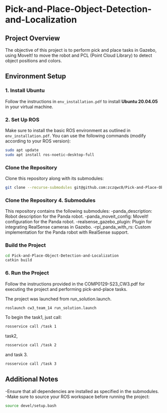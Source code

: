 # Pick-and-Place-Object-Detection-and-Localization

## Project Overview
The objective of this project is to perform pick and place tasks in Gazebo, using MoveIt! to move the robot and PCL (Point Cloud Library) to detect object positions and colors.

## Environment Setup

### 1. Install Ubuntu
Follow the instructions in `env_installation.pdf` to install **Ubuntu 20.04.05** in your virtual machine.

### 2. Set Up ROS
Make sure to install the basic ROS environment as outlined in `env_installation.pdf`. You can use the following commands (modify according to your ROS version):

```bash
sudo apt update
sudo apt install ros-noetic-desktop-full
```

### Clone the Repository
Clone this repository along with its submodules:

```bash
git clone --recurse-submodules git@github.com:zczqwc0/Pick-and-Place-Object-Detection-and-Localization.git
```

### Clone the Repository 4. Submodules

This repository contains the following submodules:
-panda_description: Robot description for the Panda robot.
-panda_moveit_config: MoveIt! configuration for the Panda robot.
-realsense_gazebo_plugin: Plugin for integrating RealSense cameras in Gazebo.
-rpl_panda_with_rs: Custom implementation for the Panda robot with RealSense support.

### Build the Project

```bash
cd Pick-and-Place-Object-Detection-and-Localization
catkin build
```


### 6. Run the Project
Follow the instructions provided in the COMP0129-S23_CW3.pdf for executing the project and performing pick-and-place tasks.

The project was launched from run_solution.launch.
```bash
roslaunch cw3_team_14 run_solution.launch
```
To begin the task1, just call:
```bash
rosservice call /task 1
```
task2,
```bash
rosservice call /task 2
```
and task 3.
```bash
rosservice call /task 3
```

## Additional Notes
-Ensure that all dependencies are installed as specified in the submodules.
-Make sure to source your ROS workspace before running the project:
```bash
source devel/setup.bash
```
